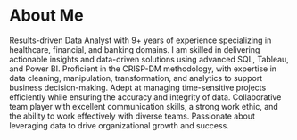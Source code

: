 # About Me
Results-driven Data Analyst with 9+ years of experience specializing in healthcare, financial, and banking domains. I am skilled in delivering actionable insights and data-driven solutions using advanced SQL, Tableau, and Power BI. Proficient in the CRISP-DM methodology, with expertise in data cleaning, manipulation, transformation, and analytics to support business decision-making.
Adept at managing time-sensitive projects efficiently while ensuring the accuracy and integrity of data. Collaborative team player with excellent communication skills, a strong work ethic, and the ability to work effectively with diverse teams. Passionate about leveraging data to drive organizational growth and success.
